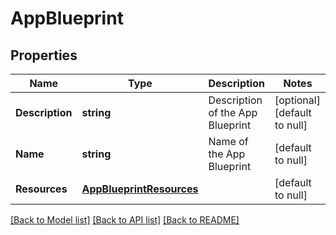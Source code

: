 # AppBlueprint

## Properties
Name | Type | Description | Notes
------------ | ------------- | ------------- | -------------
**Description** | **string** | Description of the App Blueprint | [optional] [default to null]
**Name** | **string** | Name of the App Blueprint | [default to null]
**Resources** | [**AppBlueprintResources**](app_blueprint_resources.md) |  | [default to null]

[[Back to Model list]](../README.md#documentation-for-models) [[Back to API list]](../README.md#documentation-for-api-endpoints) [[Back to README]](../README.md)


